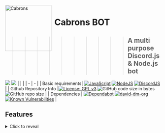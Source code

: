 <img width="150" align="left" style="float: left; margin: 0 10px 0 0;" alt="Cabrons" src="https://cdn.discordapp.com/icons/709454367484412075/56991584c57462b16f726681e634cedd.png">

# Cabrons BOT
>>>>>>>>>> ## A multi purpose Discord.js & Node.js bot



<img src="https://img.shields.io/badge/Latest%20Version-v5.2.0-7289da?style=for-the-badge"> <a href="https://discord.gg/WWXqFpy"><img src="https://img.shields.io/badge/CabronsBOT-7289da?style=for-the-badge"></a>
|  |  | 
| - | - |
| Basic requirements| [![JavaScript](https://img.shields.io/badge/language-javascript-F7DF1E.svg?logo=JavaScript)](https://www.javascript.com) [![NodeJS](https://img.shields.io/badge/Node.js-12.13.0-339933.svg?logo=Node.js)](https://nodejs.org) [![DiscordJS](https://img.shields.io/badge/Discord.js-v12.2.0-7289DA.svg?logo=Discord)](https://discord.js.org) |
| Github Repository Info |[![License: GPL v3](https://img.shields.io/badge/License-GPLv3-blue.svg?logo=github)](https://www.gnu.org/licenses/gpl-3.0) ![GitHub code size in bytes](https://img.shields.io/github/languages/code-size/MirayXS/SplatNET.svg?logo=Github&style=popout&logoColor=white) ![GitHub repo size](https://img.shields.io/github/repo-size/MirayXS/SplatNET?logo=github) |
| Dependencies | [![Dependabot](https://api.dependabot.com/badges/status?host=github&repo=MirayXS/SplatNET)](https://dependabot.com)  [![david-dm-org](https://img.shields.io/david/Asgarrrrr/Luna?color=4F36EC&style=flat-square)](https://david-dm.org/MirayXS/SplatNET) [![Known Vulnerabilities](https://snyk.io/test/github/MirayXS/SplatNET/badge.svg?targetFile=package.json)](https://snyk.io/test/github/MirayXS/SplatNET?targetFile=package.json) |


## Features
<details>
<summary>Click to reveal</summary>

<br>

## Cabrons Live Covid-19 Stats
  ## /coronapt & /coronabr
